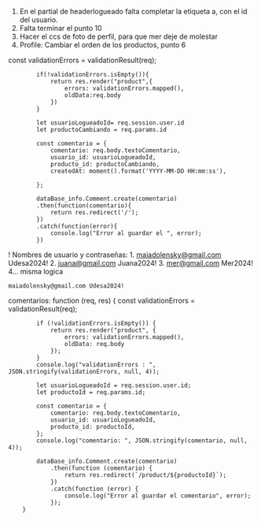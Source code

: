 1. En el partial de headerlogueado falta completar la etiqueta a, con el id del usuario.
2. Falta terminar el punto 10
3. Hacer el ccs de foto de perfil, para que mer deje de molestar
4. Profile: Cambiar el orden de los productos, punto 6


const validationErrors = validationResult(req);
                  
            if(!validationErrors.isEmpty()){
                return res.render("product",{
                    errors: validationErrors.mapped(),
                    oldData:req.body
                })
            }
    
            let usuarioLogueadoId= req.session.user.id
            let productoCambiando = req.params.id
    
            const comentario = {
                comentario: req.body.textoComentario,
                usuario_id: usuarioLogueadoId, 
                producto_id: productoCambiando,
                createdAt: moment().format('YYYY-MM-DD HH:mm:ss'),
    
            };
    
            dataBase_info.Comment.create(comentario)
            .then(function(comentario){
                return res.redirect('/');
            })
            .catch(function(error){
                console.log("Error al guardar el ", error);
            })


! Nombres de usuario y contraseñas:
    1. maiadolensky@gmail.com Udesa2024!
    2. juana@gmail.com Juana2024!
    3. mer@gmail.com Mer2024!
    4... misma logica

    maiadolensky@gmail.com Udesa2024!




comentarios: function (req, res) {
            const validationErrors = validationResult(req);

            if (!validationErrors.isEmpty()) {
                return res.render("product", {
                    errors: validationErrors.mapped(),
                    oldData: req.body
                });
            }
            console.log("validationErrors : ", JSON.stringify(validationErrors, null, 4));

            let usuarioLogueadoId = req.session.user.id;
            let productoId = req.params.id;

            const comentario = {
                comentario: req.body.textoComentario,
                usuario_id: usuarioLogueadoId,
                producto_id: productoId,
            };
            console.log("comentario: ", JSON.stringify(comentario, null, 4));

            dataBase_info.Comment.create(comentario)
                .then(function (comentario) {
                    return res.redirect(`/product/${productoId}`);
                })
                .catch(function (error) {
                    console.log("Error al guardar el comentario", error);
                });
        }
